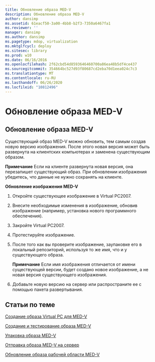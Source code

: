 ```yaml
---
title: Обновление образа MED-V
description: Обновление образа MED-V
author: dansimp
ms.assetid: 61eacf50-3a00-4bb8-b2f3-7350a6467fa1
ms.reviewer: ''
manager: dansimp
ms.author: dansimp
ms.pagetype: mdop, virtualization
ms.mktglfcycl: deploy
ms.sitesec: library
ms.prod: w10
ms.date: 06/16/2016
ms.openlocfilehash: 2f62cbd54d8593646460700a86ea48b5df4ce437
ms.sourcegitcommit: 354664bc527d93f80687cd2eba70d1eea024c7c3
ms.translationtype: MT
ms.contentlocale: ru-RU
ms.lasthandoff: 06/26/2020
ms.locfileid: "10812496"
---
```

# Обновление образа MED-V


## Обновление образа MED-V


Существующий образ MED-V можно обновить, тем самым создав новую версию изображения. После этого новая версия может быть развернута на клиентских компьютерах и заменена существующим образом.

**Примечание**  Если на клиенте развернута новая версия, она перезапишет существующий образ. При обновлении изображения убедитесь, что данные не нужно сохранять на клиенте.

 

**Обновление изображения MED-V**

1.  Откройте существующее изображение в Virtual PC2007.

2.  Внесите необходимые изменения в изображение, обновив изображение (например, установка нового программного обеспечения).

3.  Закройте Virtual PC2007.

4.  Протестируйте изображение.

5.  После того как вы проверите изображение, заупаковке его в локальный репозиторий, используя то же имя, что и у существующего образа.

    **Примечание**  Если имя изображения отличается от имени существующей версии, будет создано новое изображение, а не новая версия существующего изображения.

     

6.  Добавьте новую версию на сервер или распространите ее с помощью пакета развертывания.

## Статьи по теме


[Создание образа Virtual PC для MED-V](creating-a-virtual-pc-image-for-med-v.md)

[Создание и тестирование образа MED-V](how-to-create-and-test-a-med-v-image.md)

[Упаковка образа MED-V](how-to-pack-a-med-v-image.md)

[Отправка образа MED-V на сервер](how-to-upload-a-med-v-image-to-the-server.md)

[Обновление образа рабочей области MED-V](updating-a-med-v-workspace-image.md)

 

 





